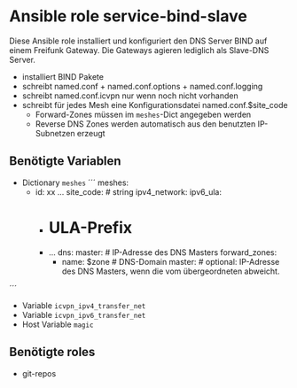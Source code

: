 # Ansible role service-bind-slave

Diese Ansible role installiert und konfiguriert den DNS Server BIND auf einem Freifunk Gateway.
Die Gateways agieren lediglich als Slave-DNS Server.

- installiert BIND Pakete
- schreibt named.conf + named.conf.options + named.conf.logging
- schreibt named.conf.icvpn nur wenn noch nicht vorhanden
- schreibt für jedes Mesh eine Konfigurationsdatei named.conf.$site_code
  - Forward-Zones müssen im `meshes`-Dict angegeben werden
  - Reverse DNS Zones werden automatisch aus den benutzten IP-Subnetzen erzeugt

## Benötigte Variablen

- Dictionary `meshes`
´´´
meshes:
  - id: xx
...
    site_code: # string
    ipv4_network:
    ipv6_ula:
      - # ULA-Prefix
      - ...
    dns:
      master: # IP-Adresse des DNS Masters
      forward_zones:
        - name: $zone # DNS-Domain
          master: # optional: IP-Adresse des DNS Masters, wenn die vom übergeordneten abweicht.
      
´´´
- Variable `icvpn_ipv4_transfer_net`
- Variable `icvpn_ipv6_transfer_net`
- Host Variable `magic`

## Benötigte roles

- git-repos
